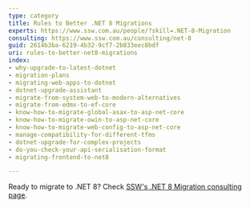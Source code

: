 ```yaml
---
type: category
title: Rules to Better .NET 8 Migrations
experts: https://www.ssw.com.au/people/?skill=.NET-8-Migration
consulting: https://www.ssw.com.au/consulting/net-8
guid: 2614b3ba-6219-4b32-9cf7-2b833eec8bdf
uri: rules-to-better-net8-migrations
index:
- why-upgrade-to-latest-dotnet
- migration-plans
- migrating-web-apps-to-dotnet
- dotnet-upgrade-assistant
- migrate-from-system-web-to-modern-alternatives
- migrate-from-edmx-to-ef-core
- know-how-to-migrate-global-asax-to-asp-net-core
- know-how-to-migrate-owin-to-asp-net-core
- know-how-to-migrate-web-config-to-asp-net-core
- manage-compatibility-for-different-tfms
- dotnet-upgrade-for-complex-projects
- do-you-check-your-api-serialisation-format
- migrating-frontend-to-net8

---
```


Ready to migrate to .NET 8? Check [SSW's .NET 8 Migration consulting page](https://ssw.com.au/consulting/net-8).
